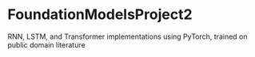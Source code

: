 # FoundationModelsProject2
RNN, LSTM, and Transformer implementations using PyTorch, trained on public domain literature

